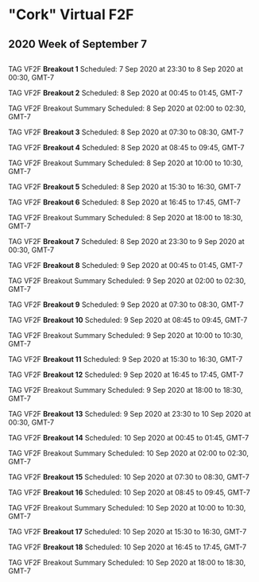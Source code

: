 # "Cork" Virtual F2F
## 2020 Week of September 7 
## 

TAG VF2F **Breakout 1** Scheduled: 7 Sep 2020 at 23:30 to 8 Sep 2020 at 00:30, GMT-7

TAG VF2F **Breakout 2** Scheduled: 8 Sep 2020 at 00:45 to 01:45, GMT-7

TAG VF2F Breakout Summary Scheduled: 8 Sep 2020 at 02:00 to 02:30, GMT-7

TAG VF2F **Breakout 3** Scheduled: 8 Sep 2020 at 07:30 to 08:30, GMT-7

TAG VF2F **Breakout 4** Scheduled: 8 Sep 2020 at 08:45 to 09:45, GMT-7

TAG VF2F Breakout Summary Scheduled: 8 Sep 2020 at 10:00 to 10:30, GMT-7

TAG VF2F **Breakout 5** Scheduled: 8 Sep 2020 at 15:30 to 16:30, GMT-7

TAG VF2F **Breakout 6** Scheduled: 8 Sep 2020 at 16:45 to 17:45, GMT-7

TAG VF2F Breakout Summary Scheduled: 8 Sep 2020 at 18:00 to 18:30, GMT-7

TAG VF2F **Breakout 7** Scheduled: 8 Sep 2020 at 23:30 to 9 Sep 2020 at 00:30, GMT-7

TAG VF2F **Breakout 8** Scheduled: 9 Sep 2020 at 00:45 to 01:45, GMT-7

TAG VF2F Breakout Summary Scheduled: 9 Sep 2020 at 02:00 to 02:30, GMT-7

TAG VF2F **Breakout 9** Scheduled: 9 Sep 2020 at 07:30 to 08:30, GMT-7

TAG VF2F **Breakout 10** Scheduled: 9 Sep 2020 at 08:45 to 09:45, GMT-7

TAG VF2F Breakout Summary Scheduled: 9 Sep 2020 at 10:00 to 10:30, GMT-7

TAG VF2F **Breakout 11** Scheduled: 9 Sep 2020 at 15:30 to 16:30, GMT-7

TAG VF2F **Breakout 12** Scheduled: 9 Sep 2020 at 16:45 to 17:45, GMT-7

TAG VF2F Breakout Summary Scheduled: 9 Sep 2020 at 18:00 to 18:30, GMT-7

TAG VF2F **Breakout 13** Scheduled: 9 Sep 2020 at 23:30 to 10 Sep 2020 at 00:30, GMT-7

TAG VF2F **Breakout 14** Scheduled: 10 Sep 2020 at 00:45 to 01:45, GMT-7

TAG VF2F Breakout Summary Scheduled: 10 Sep 2020 at 02:00 to 02:30, GMT-7

TAG VF2F **Breakout 15** Scheduled: 10 Sep 2020 at 07:30 to 08:30, GMT-7

TAG VF2F **Breakout 16** Scheduled: 10 Sep 2020 at 08:45 to 09:45, GMT-7

TAG VF2F Breakout Summary Scheduled: 10 Sep 2020 at 10:00 to 10:30, GMT-7

TAG VF2F **Breakout 17** Scheduled: 10 Sep 2020 at 15:30 to 16:30, GMT-7

TAG VF2F **Breakout 18** Scheduled: 10 Sep 2020 at 16:45 to 17:45, GMT-7

TAG VF2F Breakout Summary Scheduled: 10 Sep 2020 at 18:00 to 18:30, GMT-7


